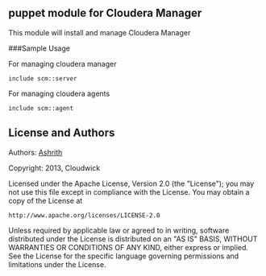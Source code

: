 puppet module for Cloudera Manager
----------------------------------

This module will install and manage Cloudera Manager

###Sample Usage

For managing cloudera manager

```puppet
include scm::server
```

For managing cloudera agents

```puppet
include scm::agent
```

License and Authors
-------------------
Authors: [Ashrith](ashrith@cloudwick.com)

Copyright: 2013, Cloudwick

Licensed under the Apache License, Version 2.0 (the "License"); you may not use this file except in compliance with the License. You may obtain a copy of the License at

```
http://www.apache.org/licenses/LICENSE-2.0
```

Unless required by applicable law or agreed to in writing, software distributed under the License is distributed on an "AS IS" BASIS, WITHOUT WARRANTIES OR CONDITIONS OF ANY KIND, either express or implied. See the License for the specific language governing permissions and limitations under the License.